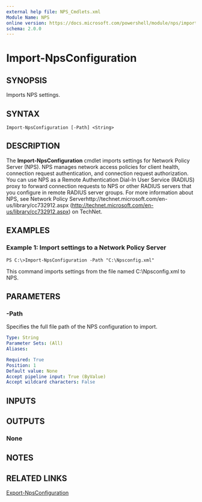 ```yaml
---
external help file: NPS_Cmdlets.xml
Module Name: NPS
online version: https://docs.microsoft.com/powershell/module/nps/import-npsconfiguration?view=windowsserver2012-ps&wt.mc_id=ps-gethelp
schema: 2.0.0
---
```


# Import-NpsConfiguration

## SYNOPSIS
Imports NPS settings.

## SYNTAX

```
Import-NpsConfiguration [-Path] <String>
```

## DESCRIPTION
The **Import-NpsConfiguration** cmdlet imports settings for Network Policy Server (NPS).
NPS manages network access policies for client health, connection request authentication, and connection request authorization.
You can use NPS as a Remote Authentication Dial-In User Service (RADIUS) proxy to forward connection requests to NPS or other RADIUS servers that you configure in remote RADIUS server groups.
For more information about NPS, see Network Policy Serverhttp://technet.microsoft.com/en-us/library/cc732912.aspx (http://technet.microsoft.com/en-us/library/cc732912.aspx) on TechNet.

## EXAMPLES

### Example 1: Import settings to a Network Policy Server
```
PS C:\>Import-NpsConfiguration -Path "C:\Npsconfig.xml"
```

This command imports settings from the file named C:\Npsconfig.xml to NPS.

## PARAMETERS

### -Path
Specifies the full file path of the NPS configuration to import.

```yaml
Type: String
Parameter Sets: (All)
Aliases: 

Required: True
Position: 1
Default value: None
Accept pipeline input: True (ByValue)
Accept wildcard characters: False
```

## INPUTS

## OUTPUTS

### None

## NOTES

## RELATED LINKS

[Export-NpsConfiguration](./Export-NpsConfiguration.md)

